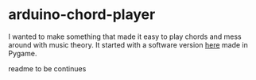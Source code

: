 # arduino-chord-player

I wanted to make something that made it easy to play chords and mess around with music theory.
It started with a software version [here](https://github.com/nerdcringe/chord_physics) made in Pygame.

readme to be continues
